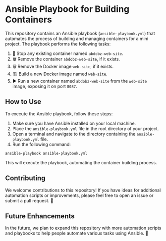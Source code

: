 

<h1>Ansible Playbook for Building Containers</h1>

<p>This repository contains an Ansible playbook (<code>ansible-playbook.yml</code>) that automates the process of building and managing containers for a mini project. The playbook performs the following tasks:</p>

<ol>
    <li>🛑 Stop any existing container named <code>abdobz-web-site</code>.</li>
    <li>🗑️ Remove the container <code>abdobz-web-site</code>, if it exists.</li>
    <li>🗑️ Remove the Docker image <code>web-site</code>, if it exists.</li>
    <li>🏗️ Build a new Docker image named <code>web-site</code>.</li>
    <li>▶️ Run a new container named <code>abdobz-web-site</code> from the <code>web-site</code> image, exposing it on port <code>8087</code>.</li>
</ol>

<h2>How to Use</h2>

<p>To execute the Ansible playbook, follow these steps:</p>

<ol>
    <li>Make sure you have Ansible installed on your local machine.</li>
    <li>Place the <code>ansible-playbook.yml</code> file in the root directory of your project.</li>
    <li>Open a terminal and navigate to the directory containing the <code>ansible-playbook.yml</code> file.</li>
    <li>Run the following command:</li>
</ol>

<pre><code>ansible-playbook ansible-playbook.yml</code></pre>

<p>This will execute the playbook, automating the container building process.</p>

<h2>Contributing</h2>

<p>We welcome contributions to this repository! If you have ideas for additional automation scripts or improvements, please feel free to open an issue or submit a pull request. 🚀</p>

<h2>Future Enhancements</h2>

<p>In the future, we plan to expand this repository with more automation scripts and playbooks to help people automate various tasks using Ansible. 🌟</p>

</body>
</html>
